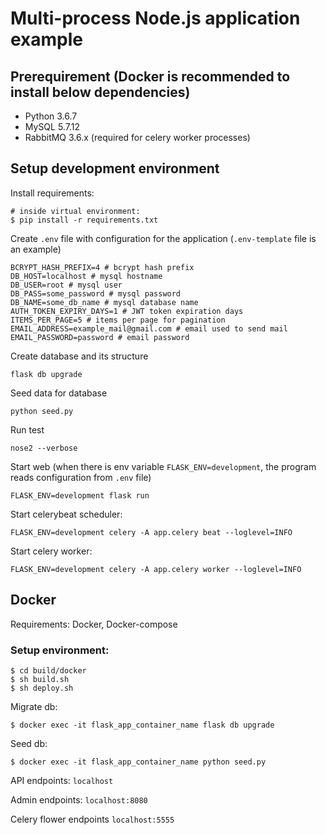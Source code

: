 # Multi-process Node.js application example

## Prerequirement (Docker is recommended to install below dependencies)

- Python 3.6.7
- MySQL 5.7.12
- RabbitMQ 3.6.x (required for celery worker processes)

## Setup development environment
Install requirements:
```shell
# inside virtual environment:
$ pip install -r requirements.txt
``` 
Create `.env` file with configuration for the application (`.env-template` file is an example)
```
BCRYPT_HASH_PREFIX=4 # bcrypt hash prefix
DB_HOST=localhost # mysql hostname
DB_USER=root # mysql user
DB_PASS=some_password # mysql password
DB_NAME=some_db_name # mysql database name
AUTH_TOKEN_EXPIRY_DAYS=1 # JWT token expiration days
ITEMS_PER_PAGE=5 # items per page for pagination
EMAIL_ADDRESS=example_mail@gmail.com # email used to send mail
EMAIL_PASSWORD=password # email password
```

Create database and its structure
```shell
flask db upgrade
```

Seed data for database
```shell
python seed.py
```

Run test
```shell
nose2 --verbose
```

Start web (when there is env variable `FLASK_ENV=development`, the program reads configuration from `.env` file)
```
FLASK_ENV=development flask run
```
Start celerybeat scheduler:
```
FLASK_ENV=development celery -A app.celery beat --loglevel=INFO
```
Start celery worker:
```
FLASK_ENV=development celery -A app.celery worker --loglevel=INFO
```

## Docker
Requirements: Docker, Docker-compose

### Setup environment:
```
$ cd build/docker
$ sh build.sh
$ sh deploy.sh
```
Migrate db: 
```
$ docker exec -it flask_app_container_name flask db upgrade
```
Seed db:
```
$ docker exec -it flask_app_container_name python seed.py
```

API endpoints: `localhost`

Admin endpoints: `localhost:8080`

Celery flower endpoints `localhost:5555`
